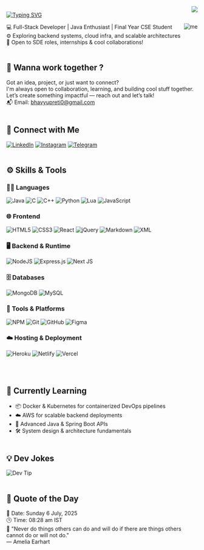 <img src="https://komarev.com/ghpvc/?username=bhavyup&abbreviated=true&label=WATCHED&color=000000&style=for-the-badge" align="right">

[![Typing SVG](https://readme-typing-svg.demolab.com?font=Silkscreen&size=50&duration=8000&pause=1000&color=6075F7&width=2000&height=100&lines=Hi%2C+I'm+Bhavy+Upreti+!+Welcome+to+my+profile+%F0%9F%99%8F+)](https://git.io/typing-svg)


<img align="right" alt="me" src="https://raw.githubusercontent.com/TheDudeThatCode/TheDudeThatCode/master/Assets/Developer.gif">

💻 Full-Stack Developer | Java Enthusiast | Final Year CSE Student <br>
⚙️ Exploring backend systems, cloud infra, and scalable architectures <br>
🚀 Open to SDE roles, internships & cool collaborations!
<br><br>
## 🤝 Wanna work together ?  
Got an idea, project, or just want to connect? <br>
I'm always open to collaboration, learning, and building cool stuff together.
Let’s create something impactful — reach out and let’s talk!<br>
📬 Email: <a href="mailto:bhavyupreti0@gmail.com">bhavyupreti0@gmail.com</a>
<br><br>
## 🔗 Connect with Me
[![LinkedIn](https://img.shields.io/badge/LinkedIn-%230077B5.svg?logo=LinkedIn&logoColor=white)](https://www.linkedin.com/in/bhavy-upreti-772b6b331/)
[![Instagram](https://img.shields.io/badge/Instagram-%23E4405F.svg?logo=Instagram&logoColor=white)](https://instagram.com/bhavy_upreti)
[![Telegram](https://img.shields.io/badge/Telegram-%230077B5.svg?logo=Telegram&logoColor=white)](https://t.me/NewNOOB01)
<br><br>
## ⚙ Skills & Tools

### 👨‍💻 Languages
![Java](https://img.shields.io/badge/Java-ED8B00?style=for-the-badge&logo=java&logoColor=white)
![C](https://img.shields.io/badge/C-00599C?style=for-the-badge&logo=c&logoColor=white)
![C++](https://img.shields.io/badge/C%2B%2B-00599C?style=for-the-badge&logo=c%2B%2B&logoColor=white)
![Python](https://img.shields.io/badge/Python-3776AB?style=for-the-badge&logo=python&logoColor=white)
![Lua](https://img.shields.io/badge/Lua-2C2D72?style=for-the-badge&logo=lua&logoColor=white)
![JavaScript](https://img.shields.io/badge/JavaScript-F7DF1E?style=for-the-badge&logo=javascript&logoColor=black)

### 🌐 Frontend
![HTML5](https://img.shields.io/badge/HTML5-E34F26?style=for-the-badge&logo=html5&logoColor=white)
![CSS3](https://img.shields.io/badge/CSS3-1572B6?style=for-the-badge&logo=CSS&logoColor=white)
![React](https://img.shields.io/badge/React-20232A?style=for-the-badge&logo=react&logoColor=61DAFB)
![jQuery](https://img.shields.io/badge/jQuery-0769AD?style=for-the-badge&logo=jquery&logoColor=white)
![Markdown](https://img.shields.io/badge/Markdown-000000?style=for-the-badge&logo=markdown&logoColor=white)
![XML](https://img.shields.io/badge/XML-008000?style=for-the-badge&logo=xml&logoColor=white)

### 🖥️ Backend & Runtime
![NodeJS](https://img.shields.io/badge/Node.js-339933?style=for-the-badge&logo=node.js&logoColor=white)
![Express.js](https://img.shields.io/badge/Express.js-000000?style=for-the-badge&logo=express&logoColor=white)
![Next JS](https://img.shields.io/badge/Next.js-000000?style=for-the-badge&logo=next.js&logoColor=white)

### 🗄️ Databases
![MongoDB](https://img.shields.io/badge/MongoDB-47A248?style=for-the-badge&logo=mongodb&logoColor=white)
![MySQL](https://img.shields.io/badge/MySQL-4479A1?style=for-the-badge&logo=mysql&logoColor=white)

### 🔧 Tools & Platforms
![NPM](https://img.shields.io/badge/NPM-CB3837?style=for-the-badge&logo=npm&logoColor=white)
![Git](https://img.shields.io/badge/Git-F05032?style=for-the-badge&logo=Git&logoColor=white)
![GitHub](https://img.shields.io/badge/GitHub-181717?style=for-the-badge&logo=GitHub&logoColor=white)
![Figma](https://img.shields.io/badge/Figma-F24E1E?style=for-the-badge&logo=figma&logoColor=white)


### ☁️ Hosting & Deployment
![Heroku](https://img.shields.io/badge/Heroku-430098?style=for-the-badge&logo=heroku&logoColor=white)
![Netlify](https://img.shields.io/badge/Netlify-00C7B7?style=for-the-badge&logo=netlify&logoColor=white)
![Vercel](https://img.shields.io/badge/Vercel-000000?style=for-the-badge&logo=vercel&logoColor=white)

<br><br>
## 🧠 Currently Learning

- 📦 Docker & Kubernetes for containerized DevOps pipelines
- ☁️ AWS for scalable backend deployments
- 🧩 Advanced Java & Spring Boot APIs
- 🛠️ System design & architecture fundamentals
<br><br>
## 💡 Dev Jokes

![Dev Tip](https://readme-jokes.vercel.app/api?bgColor=black&textColor=white&theme=graySky)
<br><br>

<!--START_SECTION:quote-->
## 🌟 Quote of the Day

📅 Date: Sunday 6 July, 2025  
🕒 Time: 08:28 am IST  
💬 "Never do things others can do and will do if there are things others cannot do or will not do."  
— Amelia Earhart
<!--END_SECTION:quote-->
